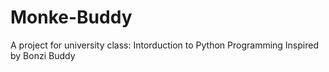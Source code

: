 # Monke-Buddy
A project for university class: Intorduction to Python Programming
Inspired by Bonzi Buddy

